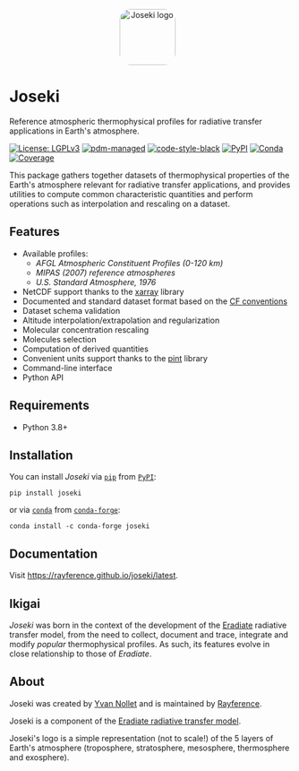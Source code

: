 <p align="center">
<img align="center" alt="Joseki logo" src="logo.svg"  width=100 style="margin-right: 10px; border-radius: 20%"/>
</p>

# Joseki

Reference atmospheric thermophysical profiles for radiative transfer
applications in Earth's atmosphere.

[![License: LGPLv3](https://img.shields.io/badge/License-LGPLv3-yellow.svg)](https://opensource.org/license/lgpl-3-0/)
[![pdm-managed](https://img.shields.io/badge/pdm-managed-blueviolet)](https://pdm.fming.dev)
[![code-style-black](https://img.shields.io/badge/code%20style-black-000000.svg)](https://github.com/psf/black)
[![PyPI](https://img.shields.io/pypi/v/joseki)](https://pypi.python.org/pypi/joseki/)
[![Conda](https://img.shields.io/conda/vn/conda-forge/joseki)](https://anaconda.org/conda-forge/joseki)
[![Coverage](https://codecov.io/gh/nollety/joseki/branch/main/graph/badge.svg)](https://codecov.io/gh/nollety/joseki)

This package gathers together datasets of thermophysical properties of the
Earth's atmosphere relevant for radiative transfer applications, and provides
utilities to compute common characteristic quantities and perform operations
such as interpolation and rescaling on a dataset.

## Features

* Available profiles:
  * *AFGL Atmospheric Constituent Profiles (0-120 km)*
  * *MIPAS (2007) reference atmospheres*
  * *U.S. Standard Atmosphere, 1976*
* NetCDF support thanks to the [xarray](https://xarray.pydata.org) library
* Documented and standard dataset format based on the
  [CF conventions](https://cfconventions.org)
* Dataset schema validation
* Altitude interpolation/extrapolation and regularization
* Molecular concentration rescaling
* Molecules selection
* Computation of derived quantities
* Convenient units support thanks to the [pint](https://pint.readthedocs.io)
  library
* Command-line interface
* Python API

## Requirements

* Python 3.8+

## Installation

You can install *Joseki* via [`pip`](https://pip.pypa.io/en/stable/) from
[`PyPI`](https://pypi.org/):

```shell
pip install joseki
```

or via [`conda`](https://docs.conda.io) from
[`conda-forge`](https://conda-forge.org):

```shell
conda install -c conda-forge joseki
```

## Documentation

Visit https://rayference.github.io/joseki/latest.

## Ikigai

*Joseki* was born in the context of the development of the
[Eradiate](https://github.com/eradiate/eradiate) radiative transfer model, from
the need to collect, document and trace, integrate and modify *popular*
thermophysical profiles.
As such, its features evolve in close relationship to those of *Eradiate*.

## About

Joseki was created by [Yvan Nollet](https://github.com/nollety) and is maintained by [Rayference](https://www.rayference.eu).

Joseki is a component of the [Eradiate radiative transfer model](https://www.eradiate.eu/site/).

Joseki's logo is a simple representation (not to scale!) of the 5 layers of
Earth's atmosphere (troposphere, stratosphere, mesosphere, thermosphere and
exosphere).
